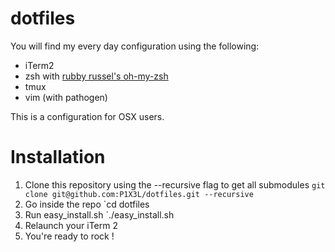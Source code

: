 # dotfiles
You will find my every day configuration using the following:

- iTerm2
- zsh with [rubby russel's oh-my-zsh](https://github.com/robbyrussell/oh-my-zsh)
- tmux
- vim (with pathogen)

This is a configuration for OSX users.

# Installation

1. Clone this repository using the --recursive flag to get all submodules `git clone git@github.com:P1X3L/dotfiles.git --recursive`
2. Go inside the repo `cd dotfiles
3. Run easy_install.sh `./easy_install.sh
4. Relaunch your iTerm 2
5. You're ready to rock !
